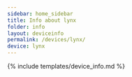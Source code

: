 ```yaml
---
sidebar: home_sidebar
title: Info about lynx
folder: info
layout: deviceinfo
permalink: /devices/lynx/
device: lynx
---
```

{% include templates/device_info.md %}
